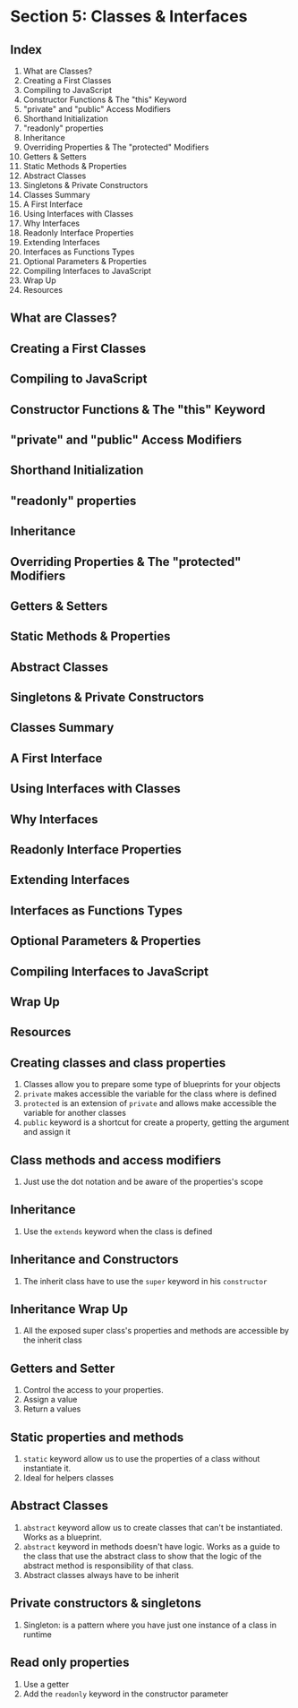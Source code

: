 Section 5: Classes & Interfaces
==========================================

Index
--------------------------------
1. What are Classes?
2. Creating a First Classes
3. Compiling to JavaScript
4. Constructor Functions & The "this" Keyword
5. "private" and "public" Access Modifiers
6. Shorthand Initialization
7. "readonly" properties
8. Inheritance
9. Overriding Properties & The "protected" Modifiers
10. Getters & Setters
11. Static Methods & Properties
12. Abstract Classes
13. Singletons & Private Constructors
14. Classes Summary
15. A First Interface
16. Using Interfaces with Classes
17. Why Interfaces
18. Readonly Interface Properties
19. Extending Interfaces
20. Interfaces as Functions Types
21. Optional Parameters & Properties
22. Compiling Interfaces to JavaScript
23. Wrap Up
24. Resources

What are Classes?
--------------------------------
Creating a First Classes
--------------------------------
Compiling to JavaScript
--------------------------------
Constructor Functions & The "this" Keyword
--------------------------------
"private" and "public" Access Modifiers
--------------------------------
Shorthand Initialization
--------------------------------
"readonly" properties
--------------------------------
Inheritance
--------------------------------
Overriding Properties & The "protected" Modifiers
--------------------------------
Getters & Setters
--------------------------------
Static Methods & Properties
--------------------------------
Abstract Classes
--------------------------------
Singletons & Private Constructors
--------------------------------
Classes Summary
--------------------------------
A First Interface
--------------------------------
Using Interfaces with Classes
--------------------------------
Why Interfaces
--------------------------------
Readonly Interface Properties
--------------------------------
Extending Interfaces
--------------------------------
Interfaces as Functions Types
--------------------------------
Optional Parameters & Properties
--------------------------------
Compiling Interfaces to JavaScript
--------------------------------
Wrap Up
--------------------------------
Resources
--------------------------------

Creating classes and class properties
-------------------------------------
1. Classes allow you to prepare some type of blueprints for your objects
2. `private` makes accessible the variable for the class where is defined
3. `protected` is an extension of `private` and allows make accessible the variable for another classes
4. `public` keyword is a shortcut for create a property, getting the argument and assign it

Class methods and access modifiers
----------------------------------
1. Just use the dot notation and be aware of the properties's scope

Inheritance
-----------
1. Use the `extends` keyword when the class is defined

Inheritance and Constructors
----------------------------
1. The inherit class have to use the `super` keyword in his `constructor`

Inheritance Wrap Up
-------------------
1. All the exposed super class's properties and methods are accessible by the inherit class

Getters and Setter
------------------
1. Control the access to your properties.
2. Assign a value
3. Return a values

Static properties and methods
----------------------------
1. `static` keyword allow us to use the properties of a class without instantiate it.
2. Ideal for helpers classes

Abstract Classes
----------------
1. `abstract` keyword allow us to create classes that can't be instantiated. Works as a blueprint.
2. `abstract` keyword in methods doesn't have logic. Works as a guide to the class that use the abstract class to show that the logic of the abstract method is responsibility of that class.
3.  Abstract classes always have to be inherit

Private constructors & singletons
---------------------------------
1. Singleton: is a pattern where you have just one instance of a class in runtime

Read only properties
-------------------
1. Use a getter
2. Add the `readonly` keyword in the constructor parameter
